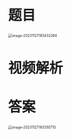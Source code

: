 # 题目

<img src="https://cvp.oss-cn-shanghai.aliyuncs.com/picgo/202311271834318.png" alt="image-20231127183432264" style="zoom:50%;" />



# 视频解析





# 答案

<img src="https://cvp.oss-cn-shanghai.aliyuncs.com/picgo/202311271833823.png" alt="image-20231127183350710" style="zoom:50%;" />
